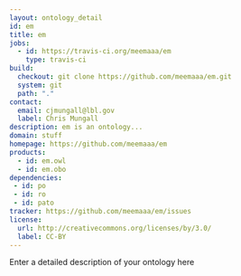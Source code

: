 ```yaml
---
layout: ontology_detail
id: em
title: em
jobs:
  - id: https://travis-ci.org/meemaaa/em
    type: travis-ci
build:
  checkout: git clone https://github.com/meemaaa/em.git
  system: git
  path: "."
contact:
  email: cjmungall@lbl.gov
  label: Chris Mungall
description: em is an ontology...
domain: stuff
homepage: https://github.com/meemaaa/em
products:
  - id: em.owl
  - id: em.obo
dependencies:
 - id: po
 - id: ro
 - id: pato
tracker: https://github.com/meemaaa/em/issues
license:
  url: http://creativecommons.org/licenses/by/3.0/
  label: CC-BY
---
```


Enter a detailed description of your ontology here
